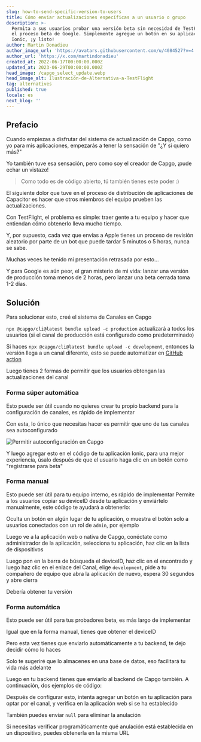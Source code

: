 ```yaml
---
slug: how-to-send-specific-version-to-users
title: Cómo enviar actualizaciones específicas a un usuario o grupo
description: >-
  Permita a sus usuarios probar una versión beta sin necesidad de TestFlight o
  el proceso beta de Google. Simplemente agregue un botón en su aplicación
  Ionic, ¡y listo!
author: Martin Donadieu
author_image_url: 'https://avatars.githubusercontent.com/u/4084527?v=4'
author_url: 'https://x.com/martindonadieu'
created_at: 2022-06-17T00:00:00.000Z
updated_at: 2023-06-29T00:00:00.000Z
head_image: /capgo_select_update.webp
head_image_alt: Ilustración-de-Alternativa-a-TestFlight
tag: alternatives
published: true
locale: es
next_blog: ''
---
```


## Prefacio

Cuando empiezas a disfrutar del sistema de actualización de Capgo, como yo para mis aplicaciones, empezarás a tener la sensación de "¿Y si quiero más?"

Yo también tuve esa sensación, pero como soy el creador de Capgo, ¡pude echar un vistazo!

> Como todo es de código abierto, tú también tienes este poder :)

El siguiente dolor que tuve en el proceso de distribución de aplicaciones de Capacitor es hacer que otros miembros del equipo prueben las actualizaciones.

Con TestFlight, el problema es simple: traer gente a tu equipo y hacer que entiendan cómo obtenerlo lleva mucho tiempo.

Y, por supuesto, cada vez que envías a Apple tienes un proceso de revisión aleatorio por parte de un bot que puede tardar 5 minutos o 5 horas, nunca se sabe.

Muchas veces he tenido mi presentación retrasada por esto...

Y para Google es aún peor, el gran misterio de mi vida: lanzar una versión de producción toma menos de 2 horas, pero lanzar una beta cerrada toma 1-2 días.

## Solución

Para solucionar esto, creé el sistema de Canales en Capgo

`npx @capgo/cli@latest bundle upload -c production` actualizará a todos los usuarios (si el canal de producción está configurado como predeterminado)

Si haces `npx @capgo/cli@latest bundle upload -c development`, entonces la versión llega a un canal diferente, esto se puede automatizar en [GitHub action](/blog/manage-dev-and-prod-build-with-github-actions/)

Luego tienes 2 formas de permitir que los usuarios obtengan las actualizaciones del canal

### Forma súper automática

Esto puede ser útil cuando no quieres crear tu propio backend para la configuración de canales, es rápido de implementar

Con esta, lo único que necesitas hacer es permitir que uno de tus canales sea autoconfigurado

![Permitir autoconfiguración en Capgo](/self_setwebp)

Y luego agregar esto en el código de tu aplicación Ionic, para una mejor experiencia, úsalo después de que el usuario haga clic en un botón como "registrarse para beta"

### Forma manual

Esto puede ser útil para tu equipo interno, es rápido de implementar
Permite a los usuarios copiar su deviceID desde tu aplicación y enviártelo manualmente, este código te ayudará a obtenerlo:

Oculta un botón en algún lugar de tu aplicación, o muestra el botón solo a usuarios conectados con un rol de `admin`, por ejemplo

Luego ve a la aplicación web o nativa de Capgo, conéctate como administrador de la aplicación, selecciona tu aplicación, haz clic en la lista de dispositivos

Luego pon en la barra de búsqueda el deviceID, haz clic en el encontrado y luego haz clic en el enlace del Canal, elige `development`, pide a tu compañero de equipo que abra la aplicación de nuevo, espera 30 segundos y abre cierra

Debería obtener tu versión

### Forma automática

Esto puede ser útil para tus probadores beta, es más largo de implementar

Igual que en la forma manual, tienes que obtener el deviceID

Pero esta vez tienes que enviarlo automáticamente a tu backend, te dejo decidir cómo lo haces

Solo te sugeriré que lo almacenes en una base de datos, eso facilitará tu vida más adelante

Luego en tu backend tienes que enviarlo al backend de Capgo también. A continuación, dos ejemplos de código:

Después de configurar esto, intenta agregar un botón en tu aplicación para optar por el canal, y verifica en la aplicación web si se ha establecido

También puedes enviar `null` para eliminar la anulación

Si necesitas verificar programáticamente qué anulación está establecida en un dispositivo, puedes obtenerla en la misma URL